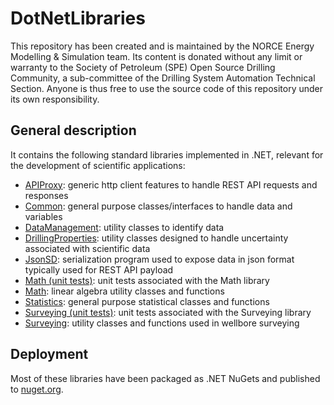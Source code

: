 # DotNetLibraries

This repository has been created and is maintained by the NORCE Energy Modelling & Simulation team. Its content is donated  without any limit or warranty to the Society of Petroleum (SPE) Open Source Drilling Community, a sub-committee of the Drilling System Automation Technical Section. Anyone is thus free to use the source code of this repository under its own responsibility.

## General description
It contains the following standard libraries implemented in .NET, relevant for the development of scientific applications:
- [APIProxy](https://github.com/Open-Source-Drilling-Community/DotNetLibraries/tree/main/OSDC.DotnetLibraries.General/OSDC.DotnetLibraries.General.APIProxy): generic http client features to handle REST API requests and responses
- [Common](https://github.com/Open-Source-Drilling-Community/DotNetLibraries/tree/main/OSDC.DotnetLibraries.General/OSDC.DotnetLibraries.General.Common): general purpose classes/interfaces to handle data and variables
- [DataManagement](https://github.com/Open-Source-Drilling-Community/DotNetLibraries/tree/main/OSDC.DotnetLibraries.General/OSDC.DotnetLibraries.General.DataManagement): utility classes to identify data
- [DrillingProperties](https://github.com/Open-Source-Drilling-Community/DotNetLibraries/tree/main/OSDC.DotnetLibraries.General/OSDC.DotnetLibraries.General.DrillingProperties): utility classes designed to handle uncertainty associated with scientific data
- [JsonSD](https://github.com/Open-Source-Drilling-Community/DotNetLibraries/tree/main/OSDC.DotnetLibraries.General/OSDC.DotnetLibraries.General.JsonSD): serialization program used to expose data in json format typically used for REST API payload
- [Math (unit tests)](https://github.com/Open-Source-Drilling-Community/DotNetLibraries/tree/main/OSDC.DotnetLibraries.General/OSDC.DotnetLibraries.General.Math.UnitTest): unit tests associated with the Math library
- [Math](https://github.com/Open-Source-Drilling-Community/DotNetLibraries/tree/main/OSDC.DotnetLibraries.General/OSDC.DotnetLibraries.General.Math): linear algebra utility classes and functions
- [Statistics](https://github.com/Open-Source-Drilling-Community/DotNetLibraries/tree/main/OSDC.DotnetLibraries.General/OSDC.DotnetLibraries.General.Statistics): general purpose statistical classes and functions
- [Surveying (unit tests)](https://github.com/Open-Source-Drilling-Community/DotNetLibraries/tree/main/OSDC.DotnetLibraries.General/OSDC.DotnetLibraries.General.Surveying.UnitTest): unit tests associated with the Surveying library
- [Surveying](https://github.com/Open-Source-Drilling-Community/DotNetLibraries/tree/main/OSDC.DotnetLibraries.General/OSDC.DotnetLibraries.General.Surveying): utility classes and functions used in wellbore surveying

## Deployment
Most of these libraries have been packaged as .NET NuGets and published to [nuget.org](https://www.nuget.org/packages?q=OSDC.Dotnetlibraries).
